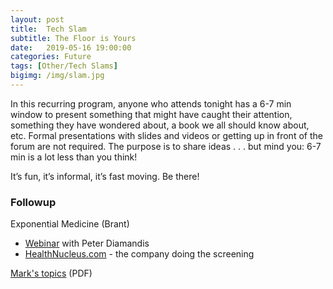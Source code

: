 ```yaml
---
layout: post
title:  Tech Slam
subtitle: The Floor is Yours
date:   2019-05-16 19:00:00
categories: Future 
tags: [Other/Tech Slams]
bigimg: /img/slam.jpg
---
```

In this recurring program, anyone who attends tonight has a 6-7 min window to present something that might have caught their attention, something they have wondered about, a book we all should know about, etc. Formal presentations with slides and videos or getting up in front of the forum are not required. The purpose is to share ideas . . . but mind you: 6-7 min is a lot less than you think!

It’s fun, it’s informal, it’s fast moving. Be there!

### Followup

Exponential Medicine (Brant)

* [Webinar](https://www.a360.digital/david-karow-post-webinar-sample-content) with Peter Diamandis
* [HealthNucleus.com](https://www.healthnucleus.com) - the company doing the screening

[Mark's topics](/assets/present/2019/techslam-mark-2019-05-16.pdf) (PDF)